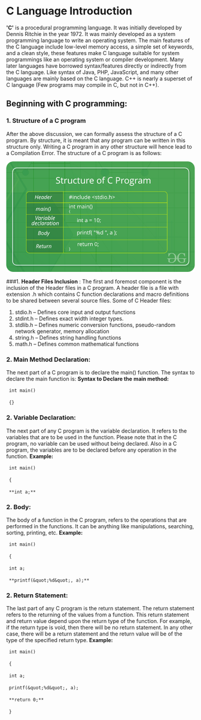 # __**C Language Introduction**__

__'C'__ is a procedural programming language. It was initially developed by Dennis Ritchie in the year 1972. It was mainly developed as a system programming language to write an operating system. The main features of the C language include low-level memory access, a simple set of keywords, and a clean style, these features make C language suitable for system programmings like an operating system or compiler development.
 Many later languages have borrowed syntax/features directly or indirectly from the C language. Like syntax of Java, PHP, JavaScript, and many other languages are mainly based on the C language. C++ is nearly a superset of C language (Few programs may compile in C, but not in C++).
## **Beginning with C programming:**


 ### 1. **Structure of a C program**
 After the above discussion, we can formally assess the structure of a C program. By structure, it is meant that any program can be written in this structure only. Writing a C program in any other structure will hence lead to a Compilation Error.
 The structure of a C program is as follows:


![](c_structure.png)


  ###1. **Header Files Inclusion** : 
  The first and foremost component is the inclusion of the Header files in a C program.
 A header file is a file with extension .h which contains C function declarations and macro definitions to be shared between several source files.
 Some of C Header files:
  1.  stdio.h – Defines core input and output functions
  2.  stdint.h – Defines exact width integer types.
  3.  stdlib.h – Defines numeric conversion functions, pseudo-random network generator, memory allocation
  4.  string.h – Defines string handling functions
  5.  math.h – Defines common mathematical functions

 ### 2. **Main Method Declaration:** 
  The next part of a C program is to declare the main() function. The syntax to declare the main function is:
**Syntax to Declare the**   **main method:**


     int main()

     {}

### 2. **Variable Declaration:**  
The next part of any C program is the variable declaration. It refers to the variables that are to be used in the function. Please note that in the C program, no variable can be used without being declared. Also in a C program, the variables are to be declared before any operation in the function.
**Example:**


     int main()

     {

     **int a;**



### 2. **Body:** 
The body of a function in the C program, refers to the operations that are performed in the functions. It can be anything like manipulations, searching, sorting, printing, etc.
**Example:**


     int main()

     {

     int a;

     **printf(&quot;%d&quot;, a);**



### 2. **Return Statement:**  
The last part of any C program is the return statement. The return statement refers to the returning of the values from a function. This return statement and return value depend upon the return type of the function. For example, if the return type is void, then there will be no return statement. In any other case, there will be a return statement and the return value will be of the type of the specified return type.
**Example:**


     int main()

     {

     int a;

     printf(&quot;%d&quot;, a);

     **return 0;**

     }
